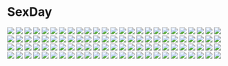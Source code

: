# SexDay
![](https://konachan.com/image/993c1a99f0b95d2006afa4b3df6f1be2/Konachan.com%20-%2060917%20asuka_keisuke%20bikini%20breasts%20long_hair%20lunar_wing%20swimsuit.jpg)
![](https://konachan.com/jpeg/8ff1cba84106410096aef63b5faad0ce/Konachan.com%20-%20280074%20anus%20bed%20blue_eyes%20breasts%20brown_hair%20censored%20chiri_%28atlanta%29%20chuablesoft%20glasses%20naked_shirt%20nipples%20open_shirt%20pussy%20pussy_juice%20toumi_beniyuki.jpg)
![](https://konachan.com/image/911836d9cdb4f7d3454b8f3a6166cd1b/Konachan.com%20-%207642%20animal_ears%20bell%20blonde_hair%20blue_eyes%20blush%20bow%20catgirl%20headdress%20maid%20panties%20tail%20thighhighs%20underwear%20white.jpg)
![](https://konachan.com/jpeg/ee93707708d3b4d2f1883b7bcbd1f624/Konachan.com%20-%20115952%20animal_ears%20barefoot%20bed%20blush%20fang%20foxgirl%20kisumi%20konshin%20naked_shirt%20nude%20red_eyes%20shirt%20tail%20third-party_edit%20white%20white_hair.jpg)
![](https://konachan.com/jpeg/d8560d7142adafda94e4eecc21023f6e/Konachan.com%20-%20227629%20blue_eyes%20blush%20censored%20choker%20demon%20fellatio%20gloves%20headdress%20long_hair%20penis%20pink_eyes%20pink_hair%20pubic_hair%20short_hair%20succubus%20waifu2x.jpg)
![](https://konachan.com/jpeg/257c1b24d22aafbeed8cd8a8181a710f/Konachan.com%20-%2029348%20bra%20open_shirt%20panties%20pink_chuchu%20striped_panties%20tagme%20underwear.jpg)
![](https://konachan.com/jpeg/168cd1ff7afbd97c80e13dbacaf6f08e/Konachan.com%20-%20254010%20aliasing%20animal%20blue_eyes%20blue_hair%20blush%20dress%20fireworks%20gloves%20hatsune_miku%20night%20rabbit%20sky%20stars%20tagme_%28artist%29%20twintails%20vocaloid%20yuki_miku.jpg)
![](https://konachan.com/image/2402e9fef0497545e4094f14b5082cc7/Konachan.com%20-%20188103%202girls%20ass%20censored%20cunnilingus%20fingering%20nami%20nel-zel_formula%20nico_robin%20nipples%20one_piece%20wet%20yuri.jpg)
![](https://konachan.com/image/508f806262d031f8086b7e5276befb59/Konachan.com%20-%20267322%202girls%20ayase_eri%20blonde_hair%20blue_eyes%20cheerleader%20choker%20green_eyes%20heart%20long_hair%20navel%20purple_hair%20skirt%20toujou_nozomi%20twintails%20wink.jpg)
![](https://konachan.com/image/cb2011f9dec08a8d700ec228582fb2af/Konachan.com%20-%2017736%20diebuster%20gunbuster%20lal%27c_mellk_mal%20nono.jpg)
![](https://konachan.com/jpeg/2f8a4fc0199eb97616176f251962fd87/Konachan.com%20-%20208829%20aircraft%20animal%20bandage%20bat%20bird%20building%20city%20demon%20group%20halloween%20hat%20horns%20lack%20moon%20original%20owl%20sky%20spear%20staff%20weapon%20wings%20witch_hat.jpg)
![](https://konachan.com/jpeg/af3c29831bd650cc72a5572da2c2730c/Konachan.com%20-%20253777%202girls%20anibache%20aqua_eyes%20blush%20bow%20brown_hair%20headband%20kousaka_honoka%20love_live%21_sunshine%21%21%20red_eyes%20short_hair%20takami_chika%20tie%20wink.jpg)
![](https://konachan.com/jpeg/85e35a925071e5e3c9029daa90ce49e0/Konachan.com%20-%20238625%20anthropomorphism%20apron%20ass%20blue_hair%20blush%20breasts%20long_hair%20naked_apron%20pink_eyes%20taigei_%28kancolle%29%20thighhighs%20waifu2x%20yukishiro_arute.jpg)
![](https://konachan.com/jpeg/a3f3d193c268e9b704be4ae9a346671b/Konachan.com%20-%20106792%202girls%20400%20amishiro_anna%20bed%20blonde_hair%20blush%20breasts%20brown_hair%20censored%20fingering%20game_cg%20nipples%20orihara_ayako%20pussy%20pussy_juice%20yuri.jpg)
![](https://konachan.com/jpeg/b1f036664fe6861f2eeb52fa663724eb/Konachan.com%20-%2048197%20akatsuki_no_goei%20bed%20blue_eyes%20braids%20game_cg%20nikaidoh_reika%20nipples%20penis%20pussy%20sex%20spread_legs%20syangrila%20tears%20tomose_shunsaku%20uncensored.jpg)
![](https://konachan.com/image/eca33ca1aab97939b45cb5140635d6a0/Konachan.com%20-%20180607%20anthropomorphism%20bikini_top%20bubbles%20gray_hair%20jpeg_artifacts%20kantai_collection%20ks%20navel%20open_shirt%20pink_eyes%20scarf%20short_hair%20underwater%20water.jpg)
![](https://konachan.com/image/655981e334cfd80a17d811bac5c50668/Konachan.com%20-%2029370%20abe_yoshitoshi%20barefoot%20brown_hair%20haibane_renmei%20halo%20rakka%20short_hair%20wings.jpg)
![](https://konachan.com/image/a66c69055a11c0140ae6e2ecd78c7ae6/Konachan.com%20-%20152594%20ass%20breasts%20ebido%20long_hair%20no_bra%20panties%20selvaria_bles%20senjou_no_valkyria%20underwear.jpg)
![](https://konachan.com/image/f116d20bf8aa1615398bc3ba4122484d/Konachan.com%20-%2029961%20ichigo_mashimaro%20itou_chika%20itou_nobue%20matsuoka_miu%20sakuragi_matsuri.jpg)
![](https://konachan.com/image/473b4455c5587516f2e1b41e8d469bcc/Konachan.com%20-%2044238%202girls%20azmaria_hendric%20barefoot%20breasts%20cameltoe%20canal_volphied%20chrono_crusade%20lost_universe%20nipples%20over_drive%20school_swimsuit%20swimsuit%20wave_ride.jpg)
![](https://konachan.com/image/730e028d8fa943327fc2231c814cd49c/Konachan.com%20-%20167719%20barefoot%20dress%20flowers%20long_hair%20night%20original%20pink_eyes%20pink_hair%20sunflower%20t_miyanagi%20water%20wings.jpg)
![](https://konachan.com/image/ebddb8fd4ff314137d4f5ebf37890b04/Konachan.com%20-%2040775%20clannad%20food%20gray_hair%20ibuki_fuuko%20key%20logo%20long_hair%20yellow_eyes%20zoom_layer.jpg)
![](https://konachan.com/image/648a72d635a710a6b4a3a0af0224e1cf/Konachan.com%20-%20150091%20bed%20felyne%20kirin_%28armor%29%20mask%20monster_hunter%20sergeant_keroro%20tagme.jpg)
![](https://konachan.com/image/96979e50a3c8c0e90769953a5c167a63/Konachan.com%20-%20159555%20nobody%20original%20scenic%20shuizhanglang%20signed%20torii%20tree.jpg)
![](https://konachan.com/jpeg/b0d8f37c83a2f420f0f552355147653b/Konachan.com%20-%20227890%20bicolored_eyes%20breast_hold%20breasts%20monster_musume_no_iru_nichijou%20necklace%20red_hair%20short_hair%20tagme_%28artist%29%20zombina.jpg)
![](https://konachan.com/jpeg/dca5173e2e3c717ed2c4be22be9fbdbb/Konachan.com%20-%20287691%202girls%20blue_eyes%20blush%20brown_hair%20dress%20hat%20hoodie%20hug%20long_hair%20mashiro_kuma%20original%20pink_hair%20ponytail%20scan%20school_uniform%20summer_dress%20yellow_eyes.jpg)
![](https://konachan.com/jpeg/6961fbcffcba5f70011130c8319ea489/Konachan.com%20-%20290689%20animal%20anthropomorphism%20azur_lane%20cropped%20food%20gloves%20loli%20long_hair%20popsicle%20scan%20swimsuit%20water%20white_hair%20yellow_eyes%20z46_%28azur_lane%29.jpg)
![](https://konachan.com/jpeg/1b1eae9ccbb4d5105c488f8297220291/Konachan.com%20-%20184185%20breasts%20brown_hair%20game_cg%20headband%20inugami_kira%20long_hair%20nanno_alice%20nipples%20panties%20qoobrand%20spread_legs%20thighhighs%20topless%20underwear.jpg)
![](https://konachan.com/image/84c56253b6dc15459038d3ad18fa18e1/Konachan.com%20-%20137367%20accel_world%20aoki_reika%20bikini%20bunny_ears%20bunnygirl%20crossover%20hyouka%20kenken%20long_hair%20navel%20precure%20red_eyes%20sanka_rea%20sankarea%20sarasvati%20swimsuit.jpg)
![](https://konachan.com/jpeg/a195fc866f69a7b8e790c881b102e074/Konachan.com%20-%20234170%20blue_eyes%20brown_hair%20drink%20gray%20hamada_%28super_tachioyogi_kyousou%29%20ichinose_shiki%20idolmaster%20idolmaster_cinderella_girls.jpg)
![](https://konachan.com/jpeg/19277f24c3636c83a6b0ecb1296b91e9/Konachan.com%20-%20244126%20azuma_hokusai%20azuma_minami_%28tokyo_esp%29%20building%20city%20group%20male%20tagme_%28artist%29%20tagme_%28character%29%20tokyo_esp%20urushiba_rinka.jpg)
![](https://konachan.com/image/b89a9f6a1af59efa338008fd79cac5da/Konachan.com%20-%20153303%20asukaziye%20brown_eyes%20brown_hair%20butterfly%20dress%20long_hair%20pointed_ears%20sky%20sword_art_online%20yuuki_asuna.jpg)
![](https://konachan.com/jpeg/2d380381912edbccd1d145951b558fcd/Konachan.com%20-%20203665%20breasts%20bunny_ears%20bunnygirl%20censored%20hapymaher%20koku%20nipples%20no_bra%20open_shirt%20panties%20panty_pull%20penis%20pussy%20scan%20sex%20thighhighs%20underwear.jpg)
![](https://konachan.com/image/69142a76a47f9d182fbc94dfa4f1b8b0/Konachan.com%20-%2055947%20ass%20green_eyes%20kemeko_deluxe%20mm%20pink_hair.jpg)
![](https://konachan.com/jpeg/af5f517b7be83db3e05ee2f00ff3ded6/Konachan.com%20-%20301797%20alice_margatroid%20kirisame_marisa%20patchouli_knowledge%20sinzan%20touhou.jpg)
![](https://konachan.com/image/2355e61f9b68f3212c4b1fa1ad1ac18e/Konachan.com%20-%2055251%20breasts%20ryohka%20thighhighs%20zoom_layer.jpg)
![](https://konachan.com/image/8d8acd2942a7b88220f10269f3f77d47/Konachan.com%20-%20305833%20blush%20cake%20cat_smile%20food%20fruit%20gray_eyes%20jpeg_artifacts%20long_hair%20original%20pink_hair%20ribbons%20school_uniform%20strawberry%20teddy_bear%20wristwear.jpg)
![](https://konachan.com/image/9545d633b7a309ca026f98a5ed43c6c1/Konachan.com%20-%20194705%20animal%20cat%20hinamori_amu%20shugo_chara%20tsukiyomi_ikuto%20watermark.jpg)
![](https://konachan.com/image/bce29b22f2f5b7b4338e7fb492d076b6/Konachan.com%20-%20238513%20bed%20blue_eyes%20book%20brown_hair%20camera%20dark%20elbow_gloves%20game_console%20glasses%20gloves%20novelance%20original%20paper%20shade%20short_hair.jpg)
![](https://konachan.com/image/19e42e3803e17fb46ebbb9fd104bb770/Konachan.com%20-%2043795%20brown_eyes%20glasses%20nagato_yuki%20school_uniform%20suzumiya_haruhi_no_yuutsu.jpg)
![](https://konachan.com/jpeg/8a366abf75dac046e5919c61c3fcf38d/Konachan.com%20-%20263569%20blush%20bra%20breasts%20brown_hair%20cleavage%20green_eyes%20original%20panties%20pantyhose%20school_uniform%20short_hair%20skirt%20underwear%20undressing%20uzuki_hiro%20wink.jpg)
![](https://konachan.com/image/84f6ac19000d4d395fd54df1285a3ce9/Konachan.com%20-%2040396%20animal%20black_hair%20cat%20chibi%20eyepatch%20imaizumi_teruhiko%20katana%20kneehighs%20red%20red_eyes%20short_hair%20sword%20weapon%20yellow_eyes.jpg)
![](https://konachan.com/image/96a868642eadb9b50d013bccc0e597cd/Konachan.com%20-%2013668%20all_male%20apple%20cross%20death_note%20food%20fruit%20male%20ryuk%20yagami_light.jpg)
![](https://konachan.com/image/255ad16f8e870b0d808db026452d9a3e/Konachan.com%20-%20139004%20clouds%20fire%20horns%20mecha%20mononoke_%28empty%29%20ninja%20robot%20samurai%20scarf%20sword%20tagme%20water%20weapon.jpg)
![](https://konachan.com/image/9e1ca2c5af8f362f774a40579673408f/Konachan.com%20-%20182148%20airfield_hime%20anthropomorphism%20kantai_collection%20long_hair%20mitsukii%20red_eyes%20white_hair.jpg)
![](https://konachan.com/image/a61dc0e81278b84cd1d01c494cbc6c50/Konachan.com%20-%20189621%20animal_ears%20bath%20black_hair%20blue_eyes%20kikivi%20long_hair%20moon%20night%20nude%20original%20tail%20towel%20water%20wet.jpg)
![](https://konachan.com/jpeg/26d150ca692dd33049c3675b67ac302b/Konachan.com%20-%20303620%20ass%20bikini%20black_hair%20long_hair%20ssss.gridman%20swimsuit%20takarada_rikka%20water%20wet%20zakusey.jpg)
![](https://konachan.com/image/8ae013178f2488041fc8bf176b5e18b6/Konachan.com%20-%20221247%20all_male%20book%20boots%20cocorosso%20fate_apocrypha%20fate_grand_order%20fate_%28series%29%20gloves%20magic%20male%20orange_hair%20paper%20ribbons%20tie%20william_shakespeare.jpg)
![](https://konachan.com/image/e31076604c1926757a83a450fc09c2a5/Konachan.com%20-%20112042%20blonde_hair%20blue_eyes%20boots%20gloves%20maka_albarn%20school_uniform%20short_hair%20siraha%20skirt%20soul_eater%20tie%20twintails.jpg)
![](https://konachan.com/image/74228760fd5f91acb598fc2dee15d28e/Konachan.com%20-%2030991%20kokubunji_koyori%20nakahara_komugi%20nurse_witch_komugi-chan%20poyoyon_rokku.jpg)
![](https://konachan.com/image/4fd8a106ea38b31419ae7735df93cdaf/Konachan.com%20-%2088678%20black_hair%20blush%20close%20gokou_ruri%20ore_no_imouto_ga_konna_ni_kawaii_wake_ga_nai%20red_eyes%20tears.jpg)
![](https://konachan.com/image/9fedd0bf2fc15058243284fd414d970e/Konachan.com%20-%20261087%20animal_ears%20aqua_eyes%20breasts%20catgirl%20couch%20fang%20kiui_gunsou%20no_bra%20panties%20short_hair%20striped_panties%20tail%20topless%20underwear%20watermark%20white_hair.jpg)
![](https://konachan.com/image/4af4c0ac318bfb08f9af3599d6622eb7/Konachan.com%20-%2039838%20ne_pon_rai_pon%20nishimata_aoi%20scan%20water.jpg)
![](https://konachan.com/image/ace3248e65cb3f662de28dba0adab3be/Konachan.com%20-%20160082%20blonde_hair%20breasts%20butterfly%20flowers%20garter%20gloves%20no_bra%20panties%20purple_eyes%20stockings%20torn_clothes%20touhou%20umbrella%20underwear%20yakumo_yukari.jpg)
![](https://konachan.com/jpeg/7f6d2f071f3105d875bbce16ff61b4e5/Konachan.com%20-%20218255%20animal_ears%20aqua_eyes%20ass%20kuromiya%20orange_hair%20original%20panties%20tail%20underwear%20waifu2x%20white.jpg)
![](https://konachan.com/image/9aee477be52ff93d252053df50dac6c1/Konachan.com%20-%20111804%20aqua_hair%20clouds%20hatsune_miku%20long_hair%20melt_%28vocaloid%29%20twintails%20umbrella%20vocaloid.jpg)
![](https://konachan.com/image/be091ca3332c60c7e6cfbb5bac9edd5e/Konachan.com%20-%2019945%20rozen_maiden%20suigintou.jpg)
![](https://konachan.com/image/f469ac251b79fbbbad2b23c0f2eaf5ae/Konachan.com%20-%20186552%20black_hair%20elbow_gloves%20glasses%20gloves%20green_eyes%20gun%20hat%20hyeona%20long_hair%20nurse%20original%20thighhighs%20weapon.jpg)
![](https://konachan.com/jpeg/54f5fad3b30d1798083a1f4d55f541b5/Konachan.com%20-%20303782%20bikini%20misaki_kurehito%20saenai_heroine_no_sodatekata%20sawamura_spencer_eriri%20swimsuit%20third-party_edit%20white.jpg)
![](https://konachan.com/image/123aa38eabe837a832a83db7b301e73a/Konachan.com%20-%2025349%20anemone%20crying%20eureka_seven%20long_hair%20pink_hair%20purple_eyes.jpeg)
![](https://konachan.com/image/2a27011cdfc2d361d2230ad81159df56/Konachan.com%20-%2080262%20hazuki_rui%20mizuhashi_parsee%20pointed_ears%20touhou.jpg)
![](https://konachan.com/image/b862bc313ecef4693a31754fd767cf19/Konachan.com%20-%20296346%20aqua_eyes%20blush%20breast_hold%20breasts%20cum%20fellatio%20gradient%20headband%20navel%20nipples%20no_bra%20nopan%20open_shirt%20penis%20short_hair%20tears%20touhou%20watermark.jpg)
![](https://konachan.com/jpeg/81a5ae138f91739ebd95fdb82d8af31e/Konachan.com%20-%20149955%20applique%20asami_asami%20game_cg%20neueblau_t_milla%20re%3Abirth_colony_-lost_azurite-.jpg)
![](https://konachan.com/jpeg/9fb559d69eec7649d3128d501cd7b946/Konachan.com%20-%20182992%20apron%20breasts%20nanjou_chidori%20nipples%20panties%20panty_pull%20pussy%20sakura_bitmap%20suzuhira_hiro%20thighhighs%20third-party_edit%20uncensored%20underwear%20white.jpg)
![](https://konachan.com/jpeg/16c1633a7c92c52b22b8fdbaf7342859/Konachan.com%20-%20241483%20bed%20blue_hair%20bra%20glasses%20little_witch_academia%20navel%20panties%20red_eyes%20sendrawz%20underwear%20ursula_charistes.jpg)
![](https://konachan.com/image/c2aaa267f20bf78a7f5c0e0b0682abe5/Konachan.com%20-%20136527%20aircraft%20bow%20clouds%20hat%20k-xaby%20original%20sky%20umbrella%20water.jpg)
![](https://konachan.com/image/c9a2059e392ddba12e3ee683c2c6718d/Konachan.com%20-%20190948%20apple%20aqua_eyes%20bow%20braids%20brown_hair%20cake%20candy%20food%20fruit%20gloves%20long_hair%20original%20red_eyes%20short_hair%20skirt%20socks%20strawberry%20white_hair.jpg)
![](https://konachan.com/image/2dfada5391d075893c4573d026dfffc9/Konachan.com%20-%2019885%20animal%20blood%20disgaea%20kuroboshi_kouhaku%20pleinair%20pointed_ears%20rabbit%20sword%20weapon.jpg)
![](https://konachan.com/image/f839dac595a61b0b7a18d2609a220a3b/Konachan.com%20-%2069028%20blonde_hair%20blue_eyes%20kamichama_karin%20kazune_kujyou%20koge_donbo%20vector.jpg)
![](https://konachan.com/image/58c6a99fbae963471d0c62dbfc0773a5/Konachan.com%20-%2017095%20kanon%20minase_akiko%20minase_nayuki%20piro%20sawatari_makoto%20tsukimiya_ayu.jpg)
![](https://konachan.com/jpeg/8bc9831c69a1a4bce13ff6be8acc723c/Konachan.com%20-%20263884%20aliasing%20blonde_hair%20braids%20breasts%20cleavage%20dress%20green_eyes%20headband%20long_hair%20original%20panties%20piyodera_mucha%20ribbons%20underwear%20wristwear.jpg)
![](https://konachan.com/image/ef75a8f9a567e1719a497b261c9d6ea1/Konachan.com%20-%20190375%20akigumo_%28kancolle%29%20anthropomorphism%20kagerou_%28kancolle%29%20kantai_collection%20kuroshio_%28kancolle%29%20maikaze_%28kancolle%29%20mtu%20tagme%20urakaze_%28kancolle%29.jpg)
![](https://konachan.com/image/b5acfaffe5d8fb35a02053d660142aa0/Konachan.com%20-%20123787%20blue_eyes%20blue_hair%20no_bra%20panties%20tagme%20underwear.jpg)
![](https://konachan.com/image/fb21bd3ba4d7ed1839e8d93d43b5e9ed/Konachan.com%20-%20135451%202girls%20ass%20long_hair%20mashirobotan%20panties%20pantyhose%20school_uniform%20tagme%20underwear.jpg)
![](https://konachan.com/jpeg/8b2d50a9de2286dff973aeaead79bd6a/Konachan.com%20-%20303902%20aki99%20angel%20anus%20ass%20bondage%20breasts%20close%20crimvael%20ishuzoku_reviewers%20lymee%20nipples%20pussy%20spread_pussy%20uncensored%20yuri.jpg)
![](https://konachan.com/image/1721ddfe49476f2b388e285274052e63/Konachan.com%20-%20156288%20forest%20hiyokomame_dx%20long_hair%20night%20original%20pixiv_fantasia%20short_hair%20staff%20stars%20tree.jpg)
![](https://konachan.com/jpeg/fda24722a5a9148e7b46fe16a3a56c4b/Konachan.com%20-%20248453%20aliasing%20gray_hair%20japanese_clothes%20kimono%20long_hair%20original%20red_eyes%20tagme_%28artist%29.jpg)
![](https://konachan.com/jpeg/795bcfebbc1c46cb32d34672d2d30ed5/Konachan.com%20-%2055747%20clannad%20ichinose_kotomi%20school_uniform%20skirt%20transparent%20vector.jpg)
![](https://konachan.com/image/98d206c0c36a927635eb5344e323345b/Konachan.com%20-%2079231%202girls%20flandre_scarlet%20hong_meiling%20sukage%20touhou%20vampire.jpg)
![](https://konachan.com/image/af6ababb687e5341d0685426fd794b7e/Konachan.com%20-%20268572%20black_hair%20bra%20gray_eyes%20hoo_bamon%20navel%20overwatch%20panties%20realistic%20shirt_lift%20short_hair%20tracer%20underwear%20watermark.jpg)
![](https://konachan.com/jpeg/07c989f33e4822b1049f78e949c379eb/Konachan.com%20-%20306893%20akky_%28akimi1127%29%20clouds%20eyepatch%20hat%20hololive%20houshou_marine%20open_shirt%20pirate%20red_eyes%20red_hair%20skirt%20sky%20sunset%20thighhighs%20twintails%20zettai_ryouiki.jpg)
![](https://konachan.com/image/ea48c99dee56821903c26cde6910e3f1/Konachan.com%20-%20115317%20barefoot%20bed%20black_hair%20book%20brown_eyes%20computer%20doll%20hatake_kakashi%20ilolamai%20long_hair%20male%20naruto%20original%20queen%27s_blade%20shorts%20signed%20tagme.jpg)
![](https://konachan.com/image/1f4f5785e3a51f49e52626af4c57a975/Konachan.com%20-%2051122%20chouun_shiryuu%20glasses%20ikkitousen%20kanu_unchou%20ryuubi_gentoku.jpg)
![](https://konachan.com/image/a8e36fa9c36f986d5f1a6423992751a9/Konachan.com%20-%2083958%20ayanami_rei%20kae%20neon_genesis_evangelion%20red_eyes.jpg)
![](https://konachan.com/image/cd7d7a44c91ed160a0e67e937a12af88/Konachan.com%20-%20296056%20ass%20breasts%20catgirl%20foxgirl%20group%20horns%20kyuri_tizu%20loli%20long_hair%20nipples%20onsen%20original%20pink_hair%20short_hair%20snow%20snowman%20tail%20tentacles%20towel%20yuri.jpg)
![](https://konachan.com/jpeg/dd2431dbc6d3e827cd032fc2fdca77de/Konachan.com%20-%20288066%20aircraft%20bodysuit%20brown_hair%20cropped%20fantongjun%20green_eyes%20original%20planet%20space%20watermark.jpg)
![](https://konachan.com/jpeg/5c99541c0619462ea94583953d38f303/Konachan.com%20-%20255859%20all_male%20asuna_%28doruru-mon%29%20black_hair%20cape%20code_geass%20gloves%20lelouch_lamperouge%20male%20purple_eyes%20short_hair.jpg)
![](https://konachan.com/image/d43c461d27acf552b7c0fd75198bc436/Konachan.com%20-%20157833%20blue_eyes%20blue_hair%20hatsune_miku%20microphone%20orio_%28oriririri%29%20vocaloid.jpg)
![](https://konachan.com/image/3c21d462994c75831e20b94528384911/Konachan.com%20-%20268619%20brown_hair%20kneehighs%20original%20panties%20purple_eyes%20school_uniform%20short_hair%20tagme_%28artist%29%20underwear%20white.jpg)
![](https://konachan.com/jpeg/1a04fca03ae0d4c09c7cf54978231616/Konachan.com%20-%20306939%20breasts%20cleavage%20codec007%20dress%20glasses%20long_hair%20open_shirt%20original%20reflection%20short_hair%20sword%20thighhighs%20twintails%20umbrella%20underboob%20weapon.jpg)
![](https://konachan.com/jpeg/62ff543911d3fa0aa294eba00cf35f58/Konachan.com%20-%20304761%202girls%20japanese_clothes%20kim_eb%20kimetsu_no_yaiba%20kimono%20kochou_kanae%20kochou_shinobu.jpg)
![](https://konachan.com/jpeg/22e71cfc9edaab1be2a561b0ff4ff12e/Konachan.com%20-%20289936%20close%20fate_grand_order%20fate_%28series%29%20miyamoto_musashi_%28fate_grand_order%29%20nanaku_teiru%20swimsuit%20water%20wet.jpg)
![](https://konachan.com/jpeg/5b4f43c235074823f596d198832ec9ed/Konachan.com%20-%20274456%20anthropomorphism%20bed%20blush%20bra%20brown_eyes%20brown_hair%20cameltoe%20dd_%28ijigendd%29%20fang%20kantai_collection%20navel%20panties%20short_hair%20striped_panties%20underwear.jpg)
![](https://konachan.com/image/1f9ae896bde531e19080eb8a0e57d354/Konachan.com%20-%20253644%202girls%20breasts%20cleavage%20collar%20drink%20green_eyes%20green_hair%20hatsune_miku%20headdress%20long_hair%20maid%20megurine_luka%20pink_hair%20twintails%20vocaloid.jpg)
![](https://konachan.com/image/e345cc4a9449bc6b54d503f864086c7f/Konachan.com%20-%2040263%20nanao_naru.jpg)
![](https://konachan.com/image/ea30aea30d22d9d450cf01d2796c6030/Konachan.com%20-%20293016%20bell%20blue_eyes%20boots%20cape%20catgirl%20collar%20demon%20dress%20gloves%20hat%20headband%20horns%20ofuda%20pantyhose%20shorts%20skirt%20tail%20touma_rin%20weapon%20white%20wings%20witch.jpg)
![](https://konachan.com/jpeg/284c28e86fe932c5b4a71adbd0648f82/Konachan.com%20-%20120295%20asa_project%20game_cg%20kinomoto_misaki%20kinomoto_sakuya%20panta%20renai_zero_kilometer.jpg)
![](https://konachan.com/jpeg/6476913b8bd8a5a99e384137ccccfdb6/Konachan.com%20-%20233846%202girls%20blue_eyes%20blue_hair%20blush%20bow%20breast_hold%20breasts%20kimishima_ai%20long_hair%20nipples%20no_bra%20nopan%20pussy%20pussy_juice%20tribadism%20twins%20uncensored%20yuri.jpg)
![](https://konachan.com/jpeg/3b4445de969bbaac44faf17b54d9f08f/Konachan.com%20-%20167891%20aina_ashwin%20blue_eyes%20clochette%20game_cg%20japanese_clothes%20kimono%20long_hair%20prism_recollection%20shintaro%20white_hair.jpg)
![](https://konachan.com/image/41f88b58fac7434cbdbe4cc837ce56fd/Konachan.com%20-%20264897%20animal%20ass%20bai_yemeng%20bird%20blonde_hair%20blue_eyes%20bow%20braids%20breasts%20clouds%20elbow_gloves%20flowers%20gloves%20long_hair%20ponytail%20rose%20signed%20sky.jpg)
